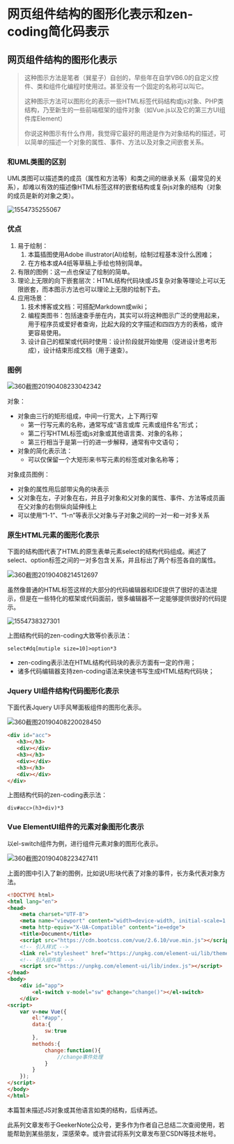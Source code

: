 # 网页组件结构的图形化表示和zen-coding简化码表示

## 网页组件结构的图形化表示

> 这种图示方法是笔者（巽星子）自创的，早些年在自学VB6.0的自定义控件、类和组件化编程时使用过。甚至没有一个固定的名称可以叫它。
>
> 这种图示方法可以图形化的表示一些HTML标签代码结构或js对象、PHP类结构，乃至新生的一些前端框架的组件对象（如Vue.js以及它的第三方UI组件库Element）
>
> 你说这种图示有什么作用，我觉得它最好的用途是作为对象结构的描述，可以简单的描述一个对象的属性、事件、方法以及对象之间嵌套关系。

### 和UML类图的区别

UML类图可以描述类的成员（属性和方法等）和类之间的继承关系（最常见的关系），却难以有效的描述像HTML标签这样的嵌套结构或复杂js对象的结构（对象的成员是新的对象之类）。

![1554735255067](U:\网页组件的图形化表示.assets\1554735255067.png)

### 优点

1. 易于绘制：
   1. 本篇插图使用Adobe illustrator(AI)绘制，绘制过程基本没什么困难；
   2. 在方格本或A4纸等草稿上手绘也特别简单。
2. 有限的图例：这一点也保证了绘制的简单。
3. 理论上无限的向下嵌套层次：HTML结构代码块或JS复杂对象等理论上可以无限嵌套，而本图示方法也可以理论上无限的绘制下去。
4. 应用场景：
   1. 技术博客或文档：可搭配Markdown或wiki；
   2. 编程类图书：包括速查手册在内，其实可以将这种图示广泛的使用起来，用于程序员或爱好者查询，比起大段的文字描述和四四方方的表格，或许更容易使用。
   3. 设计自己的框架或代码时使用：设计阶段就开始使用（促进设计思考形成），设计结束形成文档（用于速查）。

### 图例

![360截图20190408233042342](U:\网页组件的图形化表示.assets\360截图20190408233042342.png)

对象：

* 对象由三行的矩形组成，中间一行宽大，上下两行窄
  * 第一行写元素的名称，通常写成“语言或库 元素或组件名”形式；
  * 第二行写HTML标签或js对象或其他语言类、对象的名称；
  * 第三行相当于是第一行的进一步解释，通常有中文语句；
* 对象的简化表示法：
  * 可以仅保留一个大矩形来书写元素的标签或对象名称等；

对象成员图例：

- 对象的属性用后部带尖角的块表示
- 父对象在左，子对象在右，并且子对象和父对象的属性、事件、方法等成员画在父对象的右侧纵向延伸线上
- 可以使用“1-1”、“1-n”等表示父对象与子对象之间的一对一和一对多关系

### 原生HTML元素的图形化表示

下面的结构图代表了HTML的原生表单元素select的结构代码组成。阐述了select、option标签之间的一对多包含关系，并且标出了两个标签各自的属性。

![360截图20190408214512697](U:\网页组件的图形化表示.assets\360截图20190408214512697.png)

虽然像普通的HTML标签这样的大部分的代码编辑器和IDE提供了很好的语法提示，但是在一些特化的框架或代码面前，很多编辑器不一定能够提供很好的代码提示。

![1554738327301](U:\网页组件的图形化表示.assets\1554738327301.png)

上图结构代码的zen-coding大致等价表示法：

```
select#dq[mutiple size=10]>option*3
```

- zen-coding表示法在HTML结构代码块的表示方面有一定的作用；
- 诸多代码编辑器支持zen-coding语法来快速书写生成HTML结构代码块；

### Jquery UI组件结构代码图形化表示

下面代表Jquery UI手风琴面板组件的图形化表示。

![360截图20190408220028450](U:\网页组件的图形化表示.assets\360截图20190408220028450.png)

 ```html
<div id="acc">
    <h3></h3>
    <div></div>
    <h3></h3>
    <div></div>
    <h3></h3>
    <div></div>
</div>
 ```

上图结构代码的zen-coding表示法：

```
div#acc>(h3+div)*3
```

### Vue ElementUI组件的元素对象图形化表示

以el-switch组件为例，进行组件元素对象的图形化表示。

![360截图20190408223427411](U:\网页组件的图形化表示.assets\360截图20190408223427411.png)

上面的图中引入了新的图例，比如说U形块代表了对象的事件，长方条代表对象方法。

```html
<!DOCTYPE html>
<html lang="en">
<head>
    <meta charset="UTF-8">
    <meta name="viewport" content="width=device-width, initial-scale=1.0">
    <meta http-equiv="X-UA-Compatible" content="ie=edge">
    <title>Document</title>
    <script src="https://cdn.bootcss.com/vue/2.6.10/vue.min.js"></script>
    <!-- 引入样式 -->
    <link rel="stylesheet" href="https://unpkg.com/element-ui/lib/theme-chalk/index.css">
    <!-- 引入组件库 -->
    <script src="https://unpkg.com/element-ui/lib/index.js"></script>
</head>
<body>
    <div id="app">
        <el-switch v-model="sw" @change="change()"></el-switch>
    </div>
<script>
    var v=new Vue({
        el:"#app",
        data:{
            sw:true
        },
        methods:{
            change:function(){
                //change事件处理
            }
        }
    });
</script>
</body>
</html>
```

本篇暂未描述JS对象或其他语言如类的结构，后续再述。

此系列文章发布于GeekerNote公众号，更多作为作者自己总结二次查阅使用，若能帮助到某些朋友，深感荣幸。或许尝试将系列文章发布至CSDN等技术帐号。